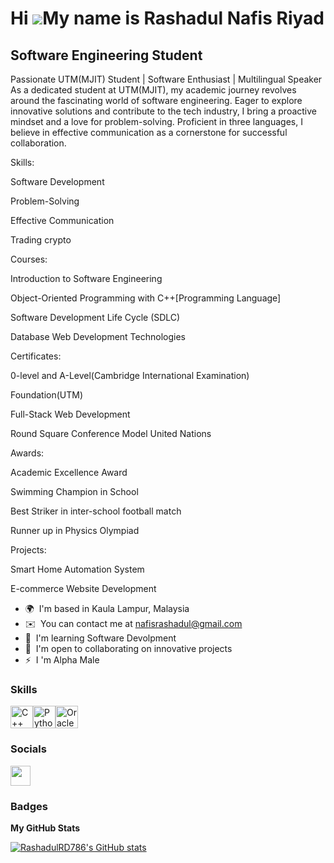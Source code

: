 Hi ![](https://user-images.githubusercontent.com/18350557/176309783-0785949b-9127-417c-8b55-ab5a4333674e.gif)My name is Rashadul Nafis Riyad
============================================================================================================================================

Software Engineering Student
----------------------------

Passionate UTM(MJIT) Student | Software Enthusiast | Multilingual Speaker As a dedicated student at UTM(MJIT), my academic journey revolves around the fascinating world of software engineering. Eager to explore innovative solutions and contribute to the tech industry, I bring a proactive mindset and a love for problem-solving. Proficient in three languages, I believe in effective communication as a cornerstone for successful collaboration. 

Skills: 

Software Development 

Problem-Solving 

Effective Communication 

Trading crypto 


Courses: 

Introduction to Software Engineering 

Object-Oriented Programming with C++\[Programming Language\] 

Software Development Life Cycle (SDLC) 

Database Web Development Technologies 


Certificates: 

0-level and A-Level(Cambridge International Examination) 

Foundation(UTM) 

Full-Stack Web Development 

Round Square Conference Model United Nations 


Awards: 

Academic Excellence Award

Swimming Champion in School 

Best Striker in inter-school football match 

Runner up in Physics Olympiad 


Projects: 

Smart Home Automation System 

E-commerce Website Development

* 🌍  I'm based in Kaula Lampur, Malaysia
* ✉️  You can contact me at [nafisrashadul@gmail.com](mailto:nafisrashadul@gmail.com)
* 🧠  I'm learning Software Devolpment
* 🤝  I'm open to collaborating on innovative projects
* ⚡  I 'm Alpha Male

### Skills


<p align="left">
<a href="https://docs.microsoft.com/en-us/cpp/?view=msvc-170" target="_blank" rel="noreferrer"><img src="https://raw.githubusercontent.com/danielcranney/readme-generator/main/public/icons/skills/cplusplus-colored.svg" width="36" height="36" alt="C++" /></a><a href="https://www.python.org/" target="_blank" rel="noreferrer"><img src="https://raw.githubusercontent.com/danielcranney/readme-generator/main/public/icons/skills/python-colored.svg" width="36" height="36" alt="Python" /></a><a href="https://www.oracle.com/uk/index.html" target="_blank" rel="noreferrer"><img src="https://raw.githubusercontent.com/danielcranney/readme-generator/main/public/icons/skills/oracle-colored.svg" width="36" height="36" alt="Oracle" /></a>
</p>


### Socials

<p align="left"> <a href="https://www.github.com/RashadulRD786" target="_blank" rel="noreferrer"> <picture> <source media="(prefers-color-scheme: dark)" srcset="https://raw.githubusercontent.com/danielcranney/readme-generator/main/public/icons/socials/github-dark.svg" /> <source media="(prefers-color-scheme: light)" srcset="https://raw.githubusercontent.com/danielcranney/readme-generator/main/public/icons/socials/github.svg" /> <img src="https://raw.githubusercontent.com/danielcranney/readme-generator/main/public/icons/socials/github.svg" width="32" height="32" /> </picture> </a></p>

### Badges

<b>My GitHub Stats</b>

<a href="http://www.github.com/RashadulRD786"><img src="https://github-readme-stats.vercel.app/api?username=RashadulRD786&show_icons=true&hide=&count_private=true&title_color=0891b2&text_color=ffffff&icon_color=0891b2&bg_color=1c1917&hide_border=true&show_icons=true" alt="RashadulRD786's GitHub stats" /></a>
